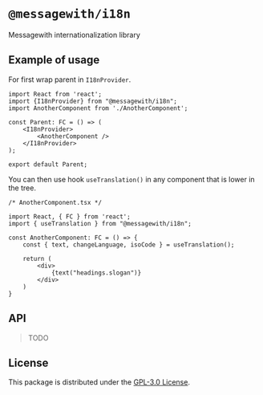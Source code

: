 # `@messagewith/i18n`

Messagewith internationalization library

## Example of usage

For first wrap parent in `I18nProvider`.

```tsx
import React from 'react';
import {I18nProvider} from "@messagewith/i18n";
import AnotherComponent from './AnotherComponent';

const Parent: FC = () => (
    <I18nProvider>
        <AnotherComponent />
    </I18nProvider>
);

export default Parent;

```

You can then use hook `useTranslation()` in any component that is lower in the tree.

```tsx
/* AnotherComponent.tsx */

import React, { FC } from 'react';
import { useTranslation } from "@messagewith/i18n";

const AnotherComponent: FC = () => {
    const { text, changeLanguage, isoCode } = useTranslation();
    
    return (
        <div>
            {text("headings.slogan")}
        </div>
    )
}
```

## API

> TODO

## License
This package is distributed under the [GPL-3.0 License](https://github.com/messagewith/messagewith/blob/main/LICENSE).